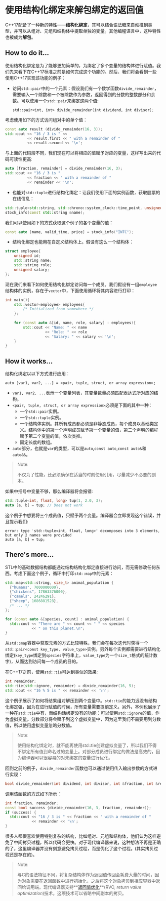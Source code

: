 # 使用结构化绑定来解包绑定的返回值

C++17配备了一种新的特性——**结构化绑定**，其可以结合语法糖来自动推到类型，并可以从组对、元组和结构体中提取单独的变量。其他编程语言中，这种特性也被成为**解包**。

## How to do it...

使用结构化绑定是为了能够更加简单的，为绑定了多个变量的结构体进行赋值。我们先来看下在C++17标准之前是如何完成这个功能的。然后，我们将会看到一些使用C++17实现该功能的例子：

- 访问`std::pair`中的一个元素：假设我们有一个数学函数`divide_remainder`，需要输入一个除数和一个被除数作为参数，返回得到的分数的整数部分和余数。可以使用一个`std::pair`来绑定这两个值:

  `std::pair<int, int> divide_remainder(int dividend, int divisor);`

考虑使用如下的方式访问组对中的单个值：

```c++
const auto result (divide_remainder(16, 3));
std::cout << "16 / 3 is " <<
          << result.first << " with a remainder of "
          << result.second << '\n';
```

与上面的代码段不同，我们现在可以将相应的值赋予对应的变量，这样写出来的代码可读性更高:

```c++
auto [fraction, remainder] = divide_remainder(16, 3);
std::cout << "16 / 3 is "
          << fraction << " with a remainder of "
          << remainder << '\n';
```

- 也能对`std::tuple`进行结构化绑定：让我们使用下面的实例函数，获取股票的在线信息：

```c++
std::tuple<std::string, std::chrono::system_clock::time_point, unsigned>
stock_info(const std::string &name);
```

我们可以使用如下的方式获取这个例子的各个变量的值：

```c++
const auto [name, valid_time, price] = stock_info("INTC");
```

* 结构化绑定也能用在自定义结构体上。假设有这么一个结构体：

```c++
struct employee{
    unsigned id;
    std::string name;
    std::string role;
    unsigned salary;
};
```

现在我们来看下如何使用结构化绑定访问每一个成员。我们假设有一组`employee`结构体的实例，存在于`vector`中，下面使用循环将其内容进行打印：

```c++
int main(){
    std::vector<employee> employees{
        /* Initialized from somewhere */
    };
    
    for (const auto &[id, name, role, salary] : employees){
        std::cout << "Name: " << name
                  << "Role: " << role
                  << "Salary: " << salary << '\n';
    }
}
```

## How it works...

结构化绑定以以下方式进行应用：

`auto [var1, var2, ...] = <pair, tuple, struct, or array expression>;`

- `var1, var2, ...`表示一个变量列表，其变量数量必须匹配表达式所对应的结构。
- `<pair, tuple, struct, or array expression>`必须是下面的其中一种：
  - 一个`std::pair`实例。
  - 一个`std::tuple`实例。
  - 一个结构体实例。其所有成员都必须是非静态成员，每个成员以基础类定义。结构体中的第一个声明成员赋予第一个变量的值，第二个声明的编程赋予第二个变量的值，依次类推。
  - 固定长度的数组。
- `auto`部分，也就是`var`的类型，可以是`auto`,`const auto`,`const auto&`和`auto&&`。

> Note:
>
> 不仅为了性能，还必须确保在适当的时刻使用引用，尽量减少不必要的副本。

如果中括号中变量不够，那么编译器将会报错:

```c++
std::tuple<int, float, long> tup(1, 2.0, 3);
auto [a, b] = tup; // Does not work
```

这个例子中想要将三个成员值，只赋予两个变量。编译器会立即发现这个错误，并且提示我们:

```
error: type 'std::tuple<int, float, long>' decomposes into 3 elements, but only 2 names were provided
auto [a, b] = tup;
```

## There's more...

STL中的基础数据结构都能通过结构结构化绑定直接进行访问，而无需修改任何东西。考虑下面这个例子，循环中打印`std::map`中的元素：

```c++
std::map<std::string, size_t> animal_population {
  {"humans", 7000000000},
  {"chickens", 17863376000},
  {"camels", 24246291},
  {"sheep", 1086881528},
  /* ... */
};

for (const auto &[species, count] : animal_population) {
  std::cout << "There are " << count << " " << species
            << " on this planet.\n";
}
```

从`std::map`容器中获取元素的方式比较特殊，我们会在每次迭代时获得一个`std::pair<const key_type, value_type>`实例。另外每个实例都需要进行结构化绑定(`key_type`绑定到`species`字符串上，`value_type`为一个`size_t`格式的统计数字)，从而达到访问每一个成员的目的。

在C++17之前，使用`std::tie`可达到类似的效果:

```c++
int remainder;
std::tie(std::ignore, remainder) = divide_remainder(16, 5);
std::cout << "16 % 5 is " << remainder << '\n';
```

这个例子展示了如何将结果组对解压到两个变量中。`std::tie`的能力远没有结构化绑定强，因为在进行赋值的时候，所有变量需要提前定义。另外，本例也展示了一种在`std::tie`中有，而结构话绑定没有的功能：可以使用`std::ignore`的值，作为虚拟变量。分数部分将会赋予到这个虚拟变量中，因为这里我们不需要用到分数值，所以使用虚拟变量忽略分数值。

> Note:
>
> 使用结构化绑定时，就不能再使用std::tie创建虚拟变量了，所以我们不得不绑定所有值到命名过的变量上。对部分成员进行绑定的做法是高效的，因为编译器可以很容易的对未绑定的变量进行优化。

回到之前的例子，`divide_remainder`函数也可以通过使用传入输出参数的方式进行实现：

```c++
bool divide_remainder(int dividend, int divisor, int &fraction, int &remainder);
```

调用该函数的方式如下所示：

```c++
int fraction, remainder;
const bool success {divide_remainder(16, 3, fraction, remainder)};
if (success) {
  std::cout << "16 / 3 is " << fraction << " with a remainder of "
            << remainder << '\n';
}
```

很多人都很喜欢使用特别复杂的结构，比如组对、元组和结构体，他们认为这样避免了中间拷贝过程，所以代码会更快。对于现代编译器来说，这种想法不再是正确的了，这里编译器并没有刻意避免拷贝过程，而是优化了这个过程。(其实拷贝过程还是存在的)。

> Note:
>
> 与C的语法特征不同，将复杂结构体作为返回值传回会耗费大量的时间，因为对象需要在返回函数中进行初始化，之后将这个对象拷贝到相应容器中返回给调用端。现代编译器支持**[返回值优化](https://zh.wikipedia.org/wiki/%E8%BF%94%E5%9B%9E%E5%80%BC%E4%BC%98%E5%8C%96)**(RVO, *return value optimization*)技术，这项技术可以省略中间副本的拷贝。